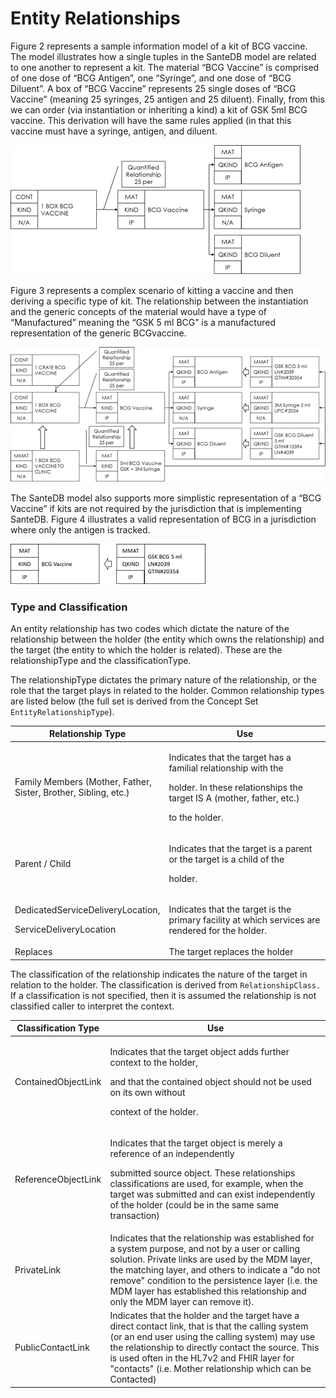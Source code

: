 # Entity Relationships

Figure 2 represents a sample information model of a kit of BCG vaccine. The model illustrates how a single tuples in the SanteDB model are related to one another to represent a kit. The material “BCG Vaccine” is comprised of one dose of “BCG Antigen”, one “Syringe”, and one dose of “BCG Diluent”. A box of “BCG Vaccine” represents 25 single doses of “BCG Vaccine” (meaning 25 syringes, 25 antigen and 25 diluent). Finally, from this we can order (via instantiation or inheriting a kind) a kit of GSK 5ml BCG vaccine. This derivation will have the same rules applied (in that this vaccine must have a syringe, antigen, and diluent.

![Figure 2 - Kitting of BCG](<../../../../.gitbook/assets/image (59).png>)

Figure 3 represents a complex scenario of kitting a vaccine and then deriving a specific type of kit. The relationship between the instantiation and the generic concepts of the material would have a type of “Manufactured” meaning the “GSK 5 ml BCG” is a manufactured representation of the generic BCGvaccine.

![Figure 3 - Instantiating BCG Vaccine kit to Manufactured Materials ](<../../../../.gitbook/assets/image (1) (1) (1).png>)

The SanteDB model also supports more simplistic representation of a “BCG Vaccine” if kits are not required by the jurisdiction that is implementing SanteDB. Figure 4 illustrates a valid representation of BCG in a jurisdiction where only the antigen is tracked.

![Figure 4 - Representing an instance of a KIND of Entity](<../../../../.gitbook/assets/image (53).png>)

### Type and Classification

An entity relationship has two codes which dictate the nature of the relationship between the holder (the entity which owns the relationship) and the target (the entity to which the holder is related). These are the relationshipType and the classificationType.

The relationshipType dictates the primary nature of the relationship, or the role that the target plays in related to the holder. Common relationship types are listed below (the full set is derived from the Concept Set `EntityRelationshipType`).

| Relationship Type                                                          | Use                                                                                                                                                                    |
| -------------------------------------------------------------------------- | ---------------------------------------------------------------------------------------------------------------------------------------------------------------------- |
| <p>Family Members (Mother, Father, <br>Sister, Brother, Sibling, etc.)</p> | <p>Indicates that the target has a familial relationship with the</p><p>holder. In these relationships the target IS A (mother, father, etc.)</p><p>to the holder.</p> |
| Parent / Child                                                             | <p>Indicates that the target is a parent or the target is a child of the </p><p>holder.</p>                                                                            |
| <p>DedicatedServiceDeliveryLocation,</p><p>ServiceDeliveryLocation</p>     | Indicates that the target is the primary facility at which services are rendered for the holder.                                                                       |
| Replaces                                                                   | The target replaces the holder                                                                                                                                         |

The classification of the relationship indicates the nature of the target in relation to the holder. The classification is derived from `RelationshipClass.` If a classification is not specified, then it is assumed the relationship  is not classified caller to interpret the context.

| Classification Type | Use                                                                                                                                                                                                                                                                                                                                                |
| ------------------- | -------------------------------------------------------------------------------------------------------------------------------------------------------------------------------------------------------------------------------------------------------------------------------------------------------------------------------------------------- |
| ContainedObjectLink | <p>Indicates that the target object adds further context to the holder,</p><p>and that the contained object should not be used on its own without </p><p>context of the holder.</p>                                                                                                                                                                |
| ReferenceObjectLink | <p>Indicates that the target object is merely a reference of an independently</p><p>submitted source object. These relationships classifications are used, for example, when the target was submitted and can exist independently of the holder (could be in the same same transaction)</p>                                                        |
| PrivateLink         | Indicates that the relationship was established for a system purpose, and not by a user or calling solution. Private links are used by the MDM layer, the matching layer, and others to indicate a "do not remove" condition to the persistence layer (i.e. the MDM layer has established this relationship and only the MDM layer can remove it). |
| PublicContactLink   | Indicates that the holder and the target have a direct contact link, that is that the calling system (or an end user using the calling system) may use the relationship to directly contact the source. This is used often in the HL7v2 and FHIR layer for "contacts" (i.e. Mother relationship which can be Contacted)                            |

